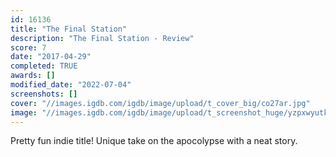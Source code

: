 ```yaml
---
id: 16136
title: "The Final Station"
description: "The Final Station - Review"
score: 7
date: "2017-04-29"
completed: TRUE
awards: []
modified_date: "2022-07-04"
screenshots: []
cover: "//images.igdb.com/igdb/image/upload/t_cover_big/co27ar.jpg"
image: "//images.igdb.com/igdb/image/upload/t_screenshot_huge/yzpxwyutkub8oekd0rsp.jpg"
---
```

Pretty fun indie title! Unique take on the apocolypse with a neat story.